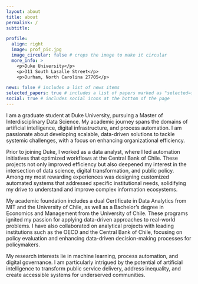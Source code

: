 ```yaml
---
layout: about
title: about
permalink: /
subtitle: 

profile:
  align: right
  image: prof_pic.jpg
  image_circular: false # crops the image to make it circular
  more_info: >
    <p>Duke University</p>
    <p>311 South Lasalle Street</p>
    <p>Durham, North Carolina 27705</p>

news: false # includes a list of news items
selected_papers: true # includes a list of papers marked as "selected={true}"
social: true # includes social icons at the bottom of the page
---
```


I am a graduate student at Duke University, pursuing a Master of Interdisciplinary Data Science. My academic journey spans the domains of artificial intelligence, digital infrastructure, and process automation. I am passionate about developing scalable, data-driven solutions to tackle systemic challenges, with a focus on enhancing organizational efficiency.

Prior to joining Duke, I worked as a data analyst, where I led automation initiatives that optimized workflows at the Central Bank of Chile. These projects not only improved efficiency but also deepened my interest in the intersection of data science, digital transformation, and public policy. Among my most rewarding experiences was designing customized automated systems that addressed specific institutional needs, solidifying my drive to understand and improve complex information ecosystems.

My academic foundation includes a dual Certificate in Data Analytics from MIT and the University of Chile, as well as a Bachelor’s degree in Economics and Management from the University of Chile. These programs ignited my passion for applying data-driven approaches to real-world problems. I have also collaborated on analytical projects with leading institutions such as the OECD and the Central Bank of Chile, focusing on policy evaluation and enhancing data-driven decision-making processes for policymakers.

My research interests lie in machine learning, process automation, and digital governance. I am particularly intrigued by the potential of artificial intelligence to transform public service delivery, address inequality, and create accessible systems for underserved communities.
